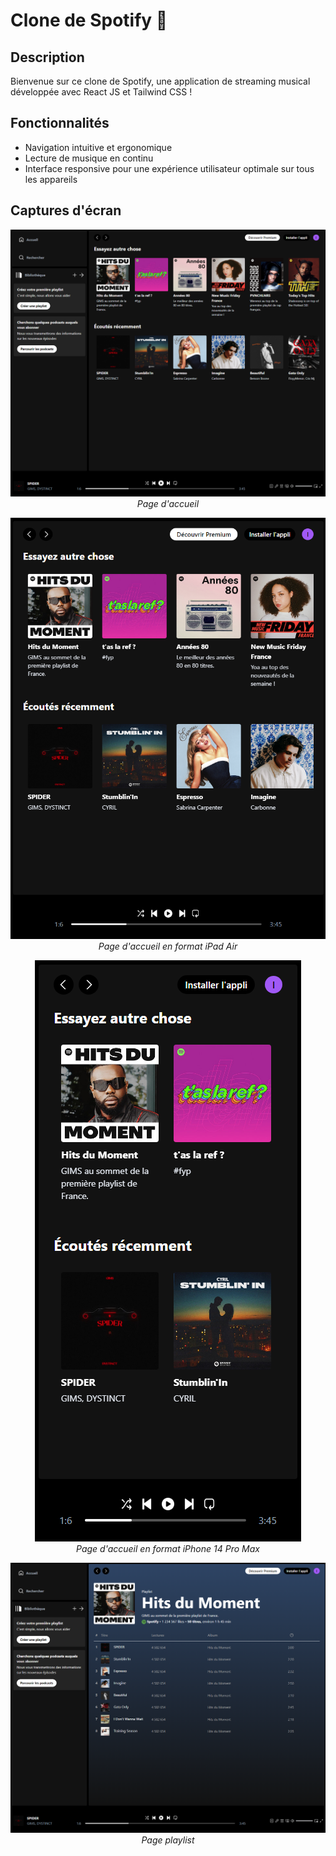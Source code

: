 # Clone de Spotify 🎵

## Description

Bienvenue sur ce clone de Spotify, une application de streaming musical développée avec React JS et Tailwind CSS !

## Fonctionnalités

- Navigation intuitive et ergonomique
- Lecture de musique en continu
- Interface responsive pour une expérience utilisateur optimale sur tous les appareils

## Captures d'écran

<div align="center">
 
![Capture d'écran 1](imageGit1.png)<br>
*Page d'accueil* 

![Capture d'écran 2](imageGit2.png)<br>
*Page d'accueil en format iPad Air*

![Capture d'écran 3](imageGit3.png)<br>
*Page d'accueil en format iPhone 14 Pro Max*

![Capture d'écran 3](imageGit4.png)<br>
*Page playlist*

</div>
